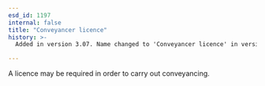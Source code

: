 ```yaml
---
esd_id: 1197
internal: false
title: "Conveyancer licence"
history: >-
  Added in version 3.07. Name changed to 'Conveyancer licence' in version 4.00.

---
```


A licence may be required in order to carry out conveyancing.

